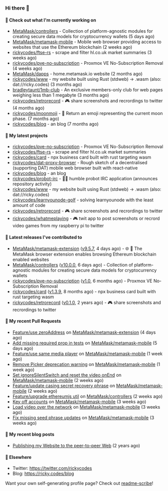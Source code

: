 ### Hi there 👋

#### 👀 Check out what I'm currently working on

- [MetaMask/controllers](https://github.com/MetaMask/controllers) - Collection of platform-agnostic modules for creating secure data models for cryptocurrency wallets (5 days ago)
- [MetaMask/metamask-mobile](https://github.com/MetaMask/metamask-mobile) - Mobile web browser providing access to websites that use the Ethereum blockchain (2 weeks ago)
- [rickycodes/ftse-rs](https://github.com/rickycodes/ftse-rs) - scrape and filter hl.co.uk market summaries (3 weeks ago)
- [rickycodes/pve-no-subscription](https://github.com/rickycodes/pve-no-subscription) - Proxmox VE No-Subscription Removal (4 weeks ago)
- [MetaMask/dapps](https://github.com/MetaMask/dapps) - home.metamask.io website (2 months ago)
- [rickycodes/www](https://github.com/rickycodes/www) - my website built using Rust (stdweb) → .wasm (also: dat://ricky.codes) (3 months ago)
- [bradleytaunt/1mb-club](https://github.com/bradleytaunt/1mb-club) - An exclusive members-only club for web pages weighing less than 1 megabyte (3 months ago)
- [rickycodes/retrorecord](https://github.com/rickycodes/retrorecord) - 🎮 share screenshots and recrordings to twitter (4 months ago)
- [rickycodes/moonmoji](https://github.com/rickycodes/moonmoji) - :first_quarter_moon_with_face: Return an emoji representing the current moon phase. (7 months ago)
- [rickycodes/blog](https://github.com/rickycodes/blog) - an blog (7 months ago)

#### 🌱 My latest projects

- [rickycodes/pve-no-subscription](https://github.com/rickycodes/pve-no-subscription) - Proxmox VE No-Subscription Removal
- [rickycodes/ftse-rs](https://github.com/rickycodes/ftse-rs) - scrape and filter hl.co.uk market summaries
- [rickycodes/card](https://github.com/rickycodes/card) - npx business card built with rust targeting wasm
- [rickycodes/dat-proxy-browser](https://github.com/rickycodes/dat-proxy-browser) - Rough sketch of a decentralised (supporting DAT) mobile web browser built with react-native
- [rickycodes/blog](https://github.com/rickycodes/blog) - an blog
- [rickycodes/probot-irc](https://github.com/rickycodes/probot-irc) - 🤖💬 humble probot IRC application (announces repository activity)
- [rickycodes/www](https://github.com/rickycodes/www) - my website built using Rust (stdweb) → .wasm (also: dat://ricky.codes)
- [rickycodes/learnyounode-golf](https://github.com/rickycodes/learnyounode-golf) - solving learnyounode with the least amount of code
- [rickycodes/retrorecord](https://github.com/rickycodes/retrorecord) - 🎮 share screenshots and recrordings to twitter
- [rickycodes/whatmeplaying](https://github.com/rickycodes/whatmeplaying) - 🎮 twit app to post screenshots or recrord video games from my raspberry pi to twitter

#### 🔭 Latest releases I've contributed to

- [MetaMask/metamask-extension](https://github.com/MetaMask/metamask-extension) ([v9.5.7](https://github.com/MetaMask/metamask-extension/releases/tag/v9.5.7), 4 days ago) - :globe_with_meridians: :electric_plug: The MetaMask browser extension enables browsing Ethereum blockchain enabled websites
- [MetaMask/controllers](https://github.com/MetaMask/controllers) ([v10.0.0](https://github.com/MetaMask/controllers/releases/tag/v10.0.0), 6 days ago) - Collection of platform-agnostic modules for creating secure data models for cryptocurrency wallets
- [rickycodes/pve-no-subscription](https://github.com/rickycodes/pve-no-subscription) ([v1.0](https://github.com/rickycodes/pve-no-subscription/releases/tag/v1.0), 6 months ago) - Proxmox VE No-Subscription Removal
- [rickycodes/card](https://github.com/rickycodes/card) ([v1.3.9](https://github.com/rickycodes/card/releases/tag/v1.3.9), 8 months ago) - npx business card built with rust targeting wasm
- [rickycodes/retrorecord](https://github.com/rickycodes/retrorecord) ([v0.1.0](https://github.com/rickycodes/retrorecord/releases/tag/v0.1.0), 2 years ago) - 🎮 share screenshots and recrordings to twitter

#### 🔨 My recent Pull Requests

- [Feature/use zeroAddress](https://github.com/MetaMask/metamask-extension/pull/11205) on [MetaMask/metamask-extension](https://github.com/MetaMask/metamask-extension) (4 days ago)
- [Add missing required prop in tests](https://github.com/MetaMask/metamask-mobile/pull/2727) on [MetaMask/metamask-mobile](https://github.com/MetaMask/metamask-mobile) (5 days ago)
- [Feature/use same media player](https://github.com/MetaMask/metamask-mobile/pull/2711) on [MetaMask/metamask-mobile](https://github.com/MetaMask/metamask-mobile) (1 week ago)
- [Remove Picker deprecation warning](https://github.com/MetaMask/metamask-mobile/pull/2709) on [MetaMask/metamask-mobile](https://github.com/MetaMask/metamask-mobile) (1 week ago)
- [Set ignoreSilentSwitch and reset the video onEnd](https://github.com/MetaMask/metamask-mobile/pull/2697) on [MetaMask/metamask-mobile](https://github.com/MetaMask/metamask-mobile) (2 weeks ago)
- [Feature/update casing secret recovery phrase](https://github.com/MetaMask/metamask-mobile/pull/2691) on [MetaMask/metamask-mobile](https://github.com/MetaMask/metamask-mobile) (2 weeks ago)
- [Feature/upgrade ethereumjs util](https://github.com/MetaMask/controllers/pull/466) on [MetaMask/controllers](https://github.com/MetaMask/controllers) (2 weeks ago)
- [Key off accounts](https://github.com/MetaMask/metamask-mobile/pull/2669) on [MetaMask/metamask-mobile](https://github.com/MetaMask/metamask-mobile) (3 weeks ago)
- [Load video over the network](https://github.com/MetaMask/metamask-mobile/pull/2663) on [MetaMask/metamask-mobile](https://github.com/MetaMask/metamask-mobile) (3 weeks ago)
- [Fix missing seed phrase updates](https://github.com/MetaMask/metamask-mobile/pull/2657) on [MetaMask/metamask-mobile](https://github.com/MetaMask/metamask-mobile) (3 weeks ago)

#### 📜 My recent blog posts

- [Publishing my Website to the peer-to-peer Web](//ricky.codes/blog/posts/publishing-to-the-peer-to-peer-web/) (2 years ago)

#### 🔗 Elsewhere

- Twitter: https://twitter.com/rickycodes
- Blog: https://ricky.codes/blog

Want your own self-generating profile page? Check out [readme-scribe](https://github.com/muesli/readme-scribe)!
